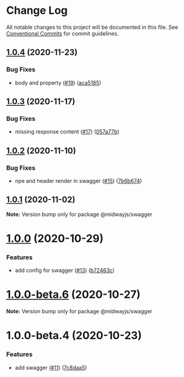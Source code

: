 # Change Log

All notable changes to this project will be documented in this file.
See [Conventional Commits](https://conventionalcommits.org) for commit guidelines.

## [1.0.4](https://github.com/midwayjs/midway-component/compare/@midwayjs/swagger@1.0.3...@midwayjs/swagger@1.0.4) (2020-11-23)


### Bug Fixes

* body and property ([#19](https://github.com/midwayjs/midway-component/issues/19)) ([aca5185](https://github.com/midwayjs/midway-component/commit/aca51852b7f35c8d541d25e4d90ccacb27b7d2c7))





## [1.0.3](https://github.com/midwayjs/midway-component/compare/@midwayjs/swagger@1.0.2...@midwayjs/swagger@1.0.3) (2020-11-17)


### Bug Fixes

* missing response content ([#17](https://github.com/midwayjs/midway-component/issues/17)) ([057a77b](https://github.com/midwayjs/midway-component/commit/057a77bbb81f94d50aa586f75dde717daee373d6))





## [1.0.2](https://github.com/midwayjs/midway-component/compare/@midwayjs/swagger@1.0.1...@midwayjs/swagger@1.0.2) (2020-11-10)


### Bug Fixes

* npe and header render in swagger ([#15](https://github.com/midwayjs/midway-component/issues/15)) ([7b6b674](https://github.com/midwayjs/midway-component/commit/7b6b6743942897905cce91f657bebce989a646dc))





## [1.0.1](https://github.com/midwayjs/midway-component/compare/@midwayjs/swagger@1.0.0...@midwayjs/swagger@1.0.1) (2020-11-02)

**Note:** Version bump only for package @midwayjs/swagger





# [1.0.0](https://github.com/midwayjs/midway-component/compare/@midwayjs/swagger@1.0.0-beta.6...@midwayjs/swagger@1.0.0) (2020-10-29)


### Features

* add config for swagger ([#13](https://github.com/midwayjs/midway-component/issues/13)) ([b72463c](https://github.com/midwayjs/midway-component/commit/b72463c6ab52cf5adff0c185d3a1752a6510690e))





# [1.0.0-beta.6](https://github.com/midwayjs/midway-component/compare/@midwayjs/swagger@1.0.0-beta.4...@midwayjs/swagger@1.0.0-beta.6) (2020-10-27)

**Note:** Version bump only for package @midwayjs/swagger





# 1.0.0-beta.4 (2020-10-23)


### Features

* add swagger ([#11](https://github.com/midwayjs/midway-component/issues/11)) ([7c8daa5](https://github.com/midwayjs/midway-component/commit/7c8daa5b23eaf688b967f5199b6353a69f482e9f))
